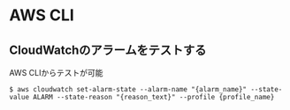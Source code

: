 # AWS CLI
## CloudWatchのアラームをテストする

AWS CLIからテストが可能

`$ aws cloudwatch set-alarm-state --alarm-name "{alarm_name}" --state-value ALARM --state-reason "{reason_text}" --profile {profile_name}`

